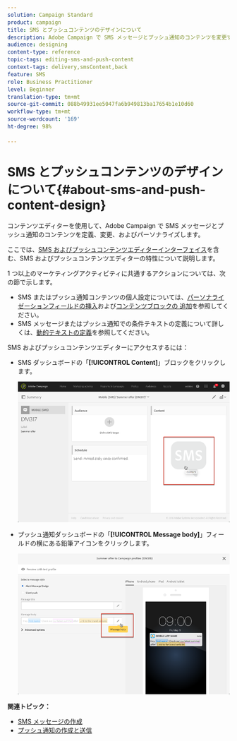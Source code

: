 ```yaml
---
solution: Campaign Standard
product: campaign
title: SMS とプッシュコンテンツのデザインについて
description: Adobe Campaign で SMS メッセージとプッシュ通知のコンテンツを変更するために使用されるエディターについて説明します。
audience: designing
content-type: reference
topic-tags: editing-sms-and-push-content
context-tags: delivery,smsContent,back
feature: SMS
role: Business Practitioner
level: Beginner
translation-type: tm+mt
source-git-commit: 088b49931ee5047fa6b949813ba17654b1e10d60
workflow-type: tm+mt
source-wordcount: '169'
ht-degree: 98%

---
```



# SMS とプッシュコンテンツのデザインについて{#about-sms-and-push-content-design}

コンテンツエディターを使用して、Adobe Campaign で SMS メッセージとプッシュ通知のコンテンツを定義、変更、およびパーソナライズします。

ここでは、[SMS およびプッシュコンテンツエディターインターフェイス](../../channels/using/sms-and-push-content-editor-interface.md)を含む、SMS およびプッシュコンテンツエディターの特性について説明します。

1 つ以上のマーケティングアクティビティに共通するアクションについては、次の節で示します。

* SMS またはプッシュ通知コンテンツの個人設定については、[パーソナライゼーションフィールドの挿入](../../designing/using/personalization.md#inserting-a-personalization-field)および[コンテンツブロックの 追加](../../designing/using/personalization.md#adding-a-content-block)を参照してください。
* SMS メッセージまたはプッシュ通知での条件テキストの定義について詳しくは、[動的テキストの定義](../../channels/using/defining-dynamic-text.md)を参照してください。

SMS およびプッシュコンテンツエディターにアクセスするには：

* SMS ダッシュボードの「**[!UICONTROL Content]**」ブロックをクリックします。

   ![](assets/des_sms_content.png)

* プッシュ通知ダッシュボードの「**[!UICONTROL Message body]**」フィールドの横にある鉛筆アイコンをクリックします。

   ![](assets/des_push_body.png)

**関連トピック：**

* [SMS メッセージの作成](../../channels/using/creating-an-sms-message.md)
* [プッシュ通知の作成と送信](../../channels/using/preparing-and-sending-a-push-notification.md)
